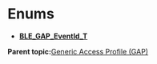 # Enums

-   **[BLE\_GAP\_EventId\_T](GUID-ADCFB5AA-F06E-4ED9-9227-592A5CE40F39.md)**  


**Parent topic:**[Generic Access Profile \(GAP\)](GUID-803DA8F9-04B4-421C-98AD-A68481F6AAF3.md)

